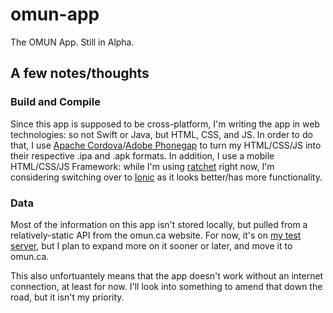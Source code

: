 # omun-app
The OMUN App. Still in Alpha.

## A few notes/thoughts

### Build and Compile
Since this app is supposed to be cross-platform, I'm writing the app in web technologies: so not Swift or Java, but HTML, CSS, and JS. In order to do that, I use [Apache Cordova](https://cordova.apache.org/)/[Adobe Phonegap](http://phonegap.com/) to turn my HTML/CSS/JS into their respective .ipa and .apk formats. In addition, I use a mobile HTML/CSS/JS Framework: while I'm using [ratchet](http://goratchet.com) right now, I'm considering switching over to [Ionic](http://ionicframework.com) as it looks better/has more functionality.

### Data
Most of the information on this app isn't stored locally, but pulled from a relatively-static API from the omun.ca website. For now, it's on [my test server](http://matthewwang.me/omun/api), but I plan to expand more on it sooner or later, and move it to omun.ca.

This also unfortuantely means that the app doesn't work without an internet connection, at least for now. I'll look into something to amend that down the road, but it isn't my priority.


